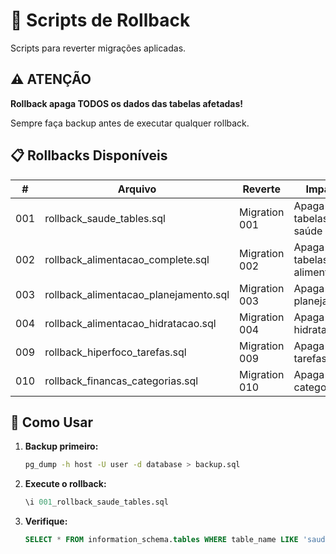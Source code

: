 # 🔄 Scripts de Rollback

Scripts para reverter migrações aplicadas.

## ⚠️ ATENÇÃO

**Rollback apaga TODOS os dados das tabelas afetadas!**

Sempre faça backup antes de executar qualquer rollback.

## 📋 Rollbacks Disponíveis

| # | Arquivo | Reverte | Impacto |
|---|---------|---------|---------|
| 001 | rollback_saude_tables.sql | Migration 001 | Apaga tabelas de saúde |
| 002 | rollback_alimentacao_complete.sql | Migration 002 | Apaga tabelas de alimentação |
| 003 | rollback_alimentacao_planejamento.sql | Migration 003 | Apaga planejamento |
| 004 | rollback_alimentacao_hidratacao.sql | Migration 004 | Apaga hidratação |
| 009 | rollback_hiperfoco_tarefas.sql | Migration 009 | Apaga tarefas |
| 010 | rollback_financas_categorias.sql | Migration 010 | Apaga categorias |

## 🚨 Como Usar

1. **Backup primeiro:**
   ```bash
   pg_dump -h host -U user -d database > backup.sql
   ```

2. **Execute o rollback:**
   ```sql
   \i 001_rollback_saude_tables.sql
   ```

3. **Verifique:**
   ```sql
   SELECT * FROM information_schema.tables WHERE table_name LIKE 'saude_%';
   ```
